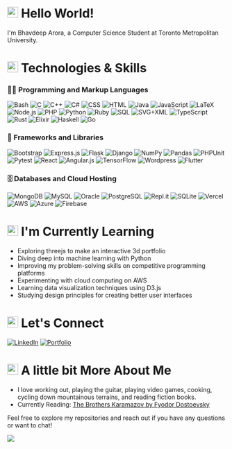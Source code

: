 # <img src="https://media.tenor.com/e3GqicbfhMYAAAAi/get-greeting-get-greetings.gif" width="25" /> Hello World!

I'm Bhavdeep Arora, a Computer Science Student at Toronto Metropolitan University.

# <img src="https://user-images.githubusercontent.com/74038190/212284087-bbe7e430-757e-4901-90bf-4cd2ce3e1852.gif" width="25"/> Technologies & Skills

### 👨‍💻 Programming and Markup Languages
![Bash](https://img.shields.io/badge/Shell_Script-121011?&logo=gnu-bash&logoColor=white)
![C](https://img.shields.io/badge/C-%2300599C.svg?logo=c&logoColor=white)
![C++](https://img.shields.io/badge/C%2B%2B-9C033A.svg?logo=cpp&logoColor=white)
![C#](https://img.shields.io/badge/C%23-68217A.svg?logo=c-sharp&logoColor=white)
![CSS](https://img.shields.io/badge/CSS-1572B6.svg?logo=css3&logoColor=white)
![HTML](https://img.shields.io/badge/HTML-E34F26.svg?logo=html5&logoColor=white)
![Java](https://img.shields.io/badge/Java-007396.svg?logo=java&logoColor=white)
![JavaScript](https://img.shields.io/badge/JavaScript-F7DF1E.svg?logo=javascript&logoColor=black)
![LaTeX](https://img.shields.io/badge/LaTeX-008080.svg?logo=latex&logoColor=white)
![Node.js](https://img.shields.io/badge/Node.js-43853D.svg?logo=node-dot-js&logoColor=white)
![PHP](https://img.shields.io/badge/PHP-777BB4.svg?logo=php&logoColor=white)
![Python](https://img.shields.io/badge/Python-14354C.svg?logo=python&logoColor=white)
![Ruby](https://img.shields.io/badge/ruby-%23CC342D.svg?logo=ruby&logoColor=white)
![SQL](https://img.shields.io/badge/SQL-025E8C.svg?logo=sqlite&logoColor=white)
![SVG+XML](https://img.shields.io/badge/SVG%2BXML-e0982c.svg?logo=svg&logoColor=white)
![TypeScript](https://img.shields.io/badge/TypeScript-007ACC.svg?logo=typescript&logoColor=white)
![Rust](https://img.shields.io/badge/rust-%23000000.svg?logo=rust&logoColor=white)
![Elixir](https://img.shields.io/badge/elixir-%234B275F.svg?logo=elixir&logoColor=white)
![Haskell](https://img.shields.io/badge/Haskell-5e5086?logo=haskell&logoColor=white)
![Go](https://img.shields.io/badge/go-%2300ADD8.svg?logo=go&logoColor=white)

### 🧰 Frameworks and Libraries
![Bootstrap](https://img.shields.io/badge/Bootstrap-7952B3.svg?logo=bootstrap&logoColor=white)
![Express.js](https://img.shields.io/badge/Express.js-404d59.svg?logo=express&logoColor=white)
![Flask](https://img.shields.io/badge/Flask-000000.svg?logo=flask&logoColor=white)
![Django](https://img.shields.io/badge/django-%23092E20.svg?logo=django&logoColor=white)
![NumPy](https://img.shields.io/badge/Numpy-013243.svg?logo=numpy&logoColor=white)
![Pandas](https://img.shields.io/badge/Pandas-150458.svg?logo=pandas&logoColor=white)
![PHPUnit](https://img.shields.io/badge/PHPUnit-366488.svg?logo=php&logoColor=white)
![Pytest](https://img.shields.io/badge/Pytest-0A9EDC.svg?logo=pytest&logoColor=white)
![React](https://img.shields.io/badge/React-20232a.svg?logo=react&logoColor=%2361DAFB)
![Angular.js](https://img.shields.io/badge/angular.js-%23E23237.svg?logo=angularjs&logoColor=white)
![TensorFlow](https://img.shields.io/badge/TensorFlow-FF6F00.svg?logo=tensorflow&logoColor=white)
![Wordpress](https://img.shields.io/badge/Wordpress-21759B.svg?logo=wordpress&logoColor=white)
![Flutter](https://img.shields.io/badge/Flutter-%2302569B.svg?logo=Flutter&logoColor=white)

### 🗄️ Databases and Cloud Hosting
![MongoDB](https://img.shields.io/badge/MongoDB-4ea94b.svg?logo=mongodb&logoColor=white)
![MySQL](https://img.shields.io/badge/MySQL-00f.svg?logo=mysql&logoColor=white)
![Oracle](https://img.shields.io/badge/Oracle-F00000.svg?logo=oracle&logoColor=white)
![PostgreSQL](https://img.shields.io/badge/PostgreSQL-316192.svg?logo=postgresql&logoColor=white)
![Repl.it](https://img.shields.io/badge/Repl.it-0D101E.svg?logo=replit&logoColor=white)
![SQLite](https://img.shields.io/badge/SQLite-07405e.svg?logo=sqlite&logoColor=white)
![Vercel](https://img.shields.io/badge/Vercel-000000.svg?logo=vercel&logoColor=white)
![AWS](https://img.shields.io/badge/AWS-%23FF9900.svg?logo=amazon-aws&logoColor=white)
![Azure](https://img.shields.io/badge/azure-%230072C6.svg?logo=microsoftazure&logoColor=white)
![Firebase](https://img.shields.io/badge/firebase-%23039BE5.svg?logo=firebase)

# <img src="https://i.pinimg.com/originals/5e/5f/cd/5e5fcd2efe9b4eb3bbaace2a02b29185.gif" width="25"/> I'm Currently Learning

- Exploring threejs to make an interactive 3d portfolio 
- Diving deep into machine learning with Python
- Improving my problem-solving skills on competitive programming platforms
- Experimenting with cloud computing on AWS
- Learning data visualization techniques using D3.js
- Studying design principles for creating better user interfaces

# <img src="https://media.tenor.com/6ph1w40DrykAAAAi/handshake-joypixels.giff" width="25"/> Let's Connect

[![LinkedIn](https://img.shields.io/badge/linkedin-%230077B5.svg?logo=linkedin&logoColor=white)](https://www.linkedin.com/in/bhavdeeparora/)
[![Portfolio](https://img.shields.io/badge/Portfolio-255E63?&logo=About.me&logoColor=white)](https://www.bhavdeeparora.com/)

# <img src="https://media.tenor.com/DMRFgGmyUQQAAAAi/jump-rope-illustration.gif" width="25"/> A little bit More About Me

- I love working out, playing the guitar, playing video games, cooking, cycling down mountainous terrains, and reading fiction books.
- Currently Reading: [The Brothers Karamazov by Fyodor Dostoevsky](https://www.goodreads.com/book/show/4935.The_Brothers_Karamazov)

Feel free to explore my repositories and reach out if you have any questions or want to chat!

![](https://komarev.com/ghpvc/?username=bhav2134&label=Profile+Visitors)
